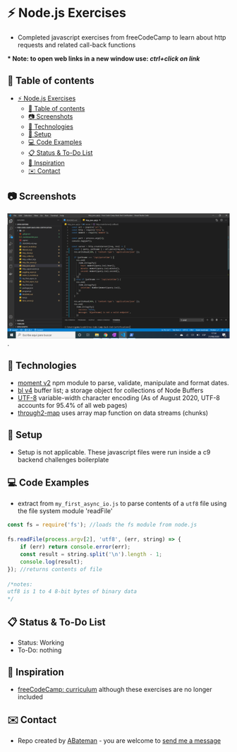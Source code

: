 # :zap: Node.js Exercises

* Completed javascript exercises from freeCodeCamp to learn about http requests and related call-back functions

**\* Note: to open web links in a new window use: _ctrl+click on link_**

## :page_facing_up: Table of contents

* [:zap: Node.js Exercises](#zap-nodejs-exercises)
	* [:page_facing_up: Table of contents](#page_facing_up-table-of-contents)
	* [:camera: Screenshots](#camera-screenshots)
	* [:signal_strength: Technologies](#signal_strength-technologies)
	* [:floppy_disk: Setup](#floppy_disk-setup)
	* [:computer: Code Examples](#computer-code-examples)
	* [:clipboard: Status & To-Do List](#clipboard-status--to-do-list)
	* [:clap: Inspiration](#clap-inspiration)
	* [:envelope: Contact](#envelope-contact)

## :camera: Screenshots

![Example screenshot](./img/work.png).

## :signal_strength: Technologies

* [moment v2](https://www.npmjs.com/package/moment) npm module to parse, validate, manipulate and format dates.
* [bl v4](https://www.npmjs.com/package/bl) buffer list; a storage object for collections of Node Buffers
* [UTF-8](https://en.wikipedia.org/wiki/UTF-8) variable-width character encoding (As of August 2020, UTF-8 accounts for 95.4% of all web pages)
* [through2-map](https://www.npmjs.com/package/through2-map) uses array map function on data streams (chunks)

## :floppy_disk: Setup

* Setup is not applicable. These javascript files were run inside a c9 backend challenges boilerplate

## :computer: Code Examples

* extract from `my_first_async_io.js` to parse contents of a `utf8` file using the file system module 'readFile'

```javascript
const fs = require('fs'); //loads the fs module from node.js

fs.readFile(process.argv[2], 'utf8', (err, string) => {
	if (err) return console.error(err);
	const result = string.split('\n').length - 1;
	console.log(result);
}); //returns contents of file

/*notes:
utf8 is 1 to 4 8-bit bytes of binary data
*/
```

## :clipboard: Status & To-Do List

* Status: Working
* To-Do: nothing

## :clap: Inspiration

* [freeCodeCamp: curriculum](https://www.freecodecamp.org/learn) although these exercises are no longer included

## :envelope: Contact

* Repo created by [ABateman](https://www.andrewbateman.org) - you are welcome to [send me a message](https://andrewbateman.org/contact)

